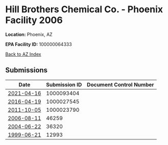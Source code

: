 # Hill Brothers Chemical Co. - Phoenix Facility 2006

**Location:** Phoenix, AZ

**EPA Facility ID:** 100000064333

[Back to AZ Index](../../index.md)

## Submissions

| Date | Submission ID | Document Control Number |
|------|--------------|-------------------------|
| [2021-04-16](submissions/1000093404.md) | 1000093404 |  |
| [2016-04-19](submissions/1000027545.md) | 1000027545 |  |
| [2011-10-05](submissions/1000023790.md) | 1000023790 |  |
| [2006-08-11](submissions/46259.md) | 46259 |  |
| [2004-06-22](submissions/36320.md) | 36320 |  |
| [1999-06-21](submissions/12993.md) | 12993 |  |
